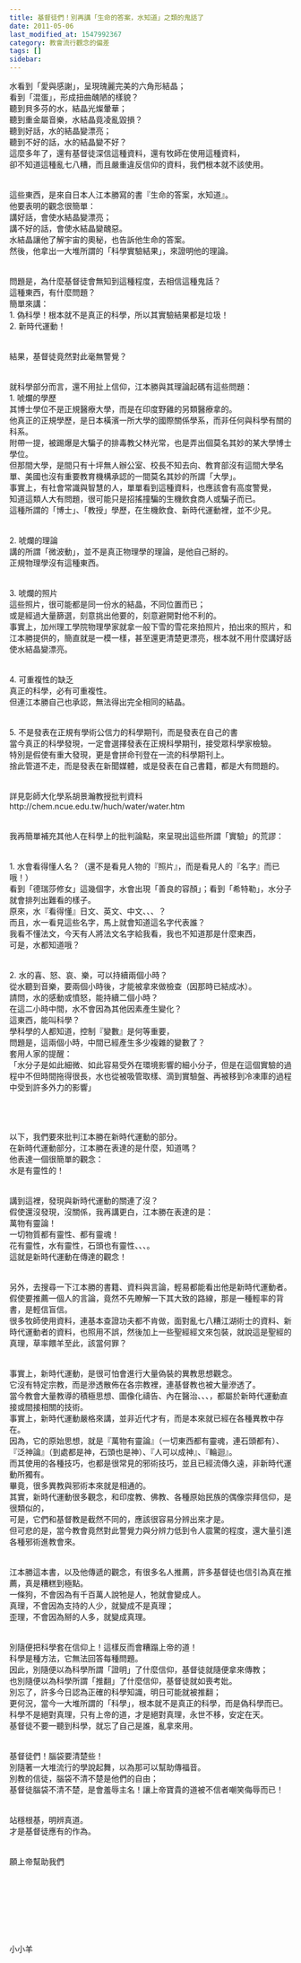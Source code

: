 ```yaml
---
title: 基督徒們！別再講「生命的答案，水知道」之類的鬼話了
date: 2011-05-06
last_modified_at: 1547992367
category: 教會流行觀念的偏差
tags: []
sidebar: 
---
```


<p>水看到「愛與感謝」，呈現瑰麗完美的六角形結晶； <br/>看到「混蛋」，形成扭曲醜陋的樣貌？<br/>聽到貝多芬的水，結晶光燦暈華； <br/>聽到重金屬音樂，水結晶竟凌亂毀損？<br/>聽到好話，水的結晶變漂亮；<br/>聽到不好的話，水的結晶變不好？<br/><!--more-->這麼多年了，還有基督徒深信這種資料，還有牧師在使用這種資料，<br/>卻不知道這種亂七八糟，而且嚴重違反信仰的資料，我們根本就不該使用。<br/><br/><br/>這些東西，是來自日本人江本勝寫的書『生命的答案，水知道』。<br/>他要表明的觀念很簡單：<br/>講好話，會使水結晶變漂亮；<br/>講不好的話，會使水結晶變醜惡。<br/>水結晶讓他了解宇宙的奧秘，也告訴他生命的答案。<br/>然後，他拿出一大堆所謂的「科學實驗結果」，來證明他的理論。<br/><br/><br/>問題是，為什麼基督徒會無知到這種程度，去相信這種鬼話？<br/>這種東西，有什麼問題？<br/>簡單來講：<br/>1.	偽科學！根本就不是真正的科學，所以其實驗結果都是垃圾！<br/>2.	新時代運動！<br/><br/><br/>結果，基督徒竟然對此毫無警覺？<br/><br/><br/>就科學部分而言，還不用扯上信仰，江本勝與其理論起碼有這些問題：<br/>1.	唬爛的學歷<br/>其博士學位不是正規醫療大學，而是在印度野雞的另類醫療拿的。<br/>他真正的正規學歷，是日本橫濱一所大學的國際關係學系，而非任何與科學有關的科系。<br/>附帶一提，被踢爆是大騙子的排毒教父林光常，也是弄出個莫名其妙的某大學博士學位。<br/>但那間大學，是間只有十坪無人辦公室、校長不知去向、教育部沒有這間大學名單、美國也沒有重要教育機構承認的一間莫名其妙的所謂「大學」。<br/>事實上，有社會常識與智慧的人，單單看到這種資料，也應該會有高度警覺，<br/>知道這類人大有問題，很可能只是招搖撞騙的生機飲食商人或騙子而已。<br/>這種所謂的「博士」、「教授」學歷，在生機飲食、新時代運動裡，並不少見。<br/><br/><br/>2.	唬爛的理論<br/>講的所謂「微波動」，並不是真正物理學的理論，是他自己掰的。<br/>正規物理學沒有這種東西。<br/><br/><br/>3.	唬爛的照片<br/>這些照片，很可能都是同一份水的結晶，不同位置而已；<br/>或是經過大量篩選，刻意挑出他要的，刻意避開對他不利的。<br/>事實上，加州理工學院物理學家就拿一般下雪的雪花來拍照片，拍出來的照片，和江本勝提供的，簡直就是一模一樣，甚至還更清楚更漂亮，根本就不用什麼講好話使水結晶變漂亮。<br/><br/><br/>4.	可重複性的缺乏<br/>真正的科學，必有可重複性。<br/>但連江本勝自己也承認，無法得出完全相同的結晶。<br/><br/><br/>5.	不是發表在正規有學術公信力的科學期刊，而是發表在自己的書<br/>當今真正的科學發現，一定會選擇發表在正規科學期刊，接受眾科學家檢驗。<br/>特別是假使有重大發現，更是會拼命刊登在一流的科學期刊上。<br/>捨此管道不走，而是發表在新聞媒體，或是發表在自己書籍，都是大有問題的。<br/><br/><br/>詳見彰師大化學系胡景瀚教授批判資料<br/>http://chem.ncue.edu.tw/huch/water/water.htm<br/><br/><br/>我再簡單補充其他人在科學上的批判論點，來呈現出這些所謂「實驗」的荒謬：<br/><br/><br/>1.	水會看得懂人名？（還不是看見人物的『照片』，而是看見人的『名字』而已哦！）<br/>看到「德瑞莎修女」這幾個字，水會出現「善良的容顏」；看到「希特勒」，水分子就會排列出難看的樣子。<br/>原來，水『看得懂』日文、英文、中文、、、？<br/>而且，水一看見這些名字，馬上就會知道這名字代表誰？<br/>我看不懂法文，今天有人將法文名字給我看，我也不知道那是什麼東西，<br/>可是，水都知道哦？<br/><br/><br/>2.	水的喜、怒、哀、樂，可以持續兩個小時？<br/>從水聽到音樂，要兩個小時後，才能被拿來做檢查（因那時已結成冰）。<br/>請問，水的感動或憤怒，能持續二個小時？<br/>在這二小時中間，水不會因為其他因素產生變化？<br/>這東西，能叫科學？<br/>學科學的人都知道，控制『變數』是何等重要，<br/>問題是，這兩個小時，中間已經產生多少複雜的變數了？<br/>套用人家的提醒：<br/>「水分子是如此細微、如此容易受外在環境影響的細小分子，但是在這個實驗的過程中不但時間拖得很長，水也從被吸管取樣、滴到實驗盤、再被移到冷凍庫的過程中受到許多外力的影響」<br/><br/><br/><br/><br/>以下，我們要來批判江本勝在新時代運動的部分。<br/>在新時代運動部分，江本勝在表達的是什麼，知道嗎？<br/>他表達一個很簡單的觀念：<br/>水是有靈性的！<br/><br/><br/>講到這裡，發現與新時代運動的關連了沒？ <br/>假使還沒發現，沒關係，我再講更白，江本勝在表達的是：<br/>萬物有靈論！<br/>一切物質都有靈性、都有靈魂！<br/>花有靈性，水有靈性，石頭也有靈性、、、。<br/>這就是新時代運動在傳達的觀念！<br/><br/><br/>另外，去搜尋一下江本勝的書籍、資料與言論，輕易都能看出他是新時代運動者。<br/>假使要推薦一個人的言論，竟然不先瞭解一下其大致的路線，那是一種輕率的背書，是輕信盲信。<br/>很多牧師使用資料，連基本查證功夫都不肯做，面對亂七八糟江湖術士的資料、新時代運動者的資料，也照用不誤，然後加上一些聖經經文來包裝，就說這是聖經的真理，草率餵羊至此，該當何罪？<br/><br/><br/>事實上，新時代運動，是很可怕會進行大量偽裝的異教思想觀念。<br/>它沒有特定宗教，而是滲透散佈在各宗教裡，連基督教也被大量滲透了。<br/>當今教會大量教導的積極思想、圖像化禱告、內在醫治、、、，都屬於新時代運動直接或間接相關的技術。<br/>事實上，新時代運動嚴格來講，並非近代才有，而是本來就已經在各種異教中存在。<br/>因為，它的原始思想，就是『萬物有靈論』（一切東西都有靈魂，連石頭都有）、『泛神論』（到處都是神，石頭也是神）、『人可以成神』、『輪迴』。<br/>而其使用的各種技巧，也都是很常見的邪術技巧，並且已經流傳久遠，非新時代運動所獨有。<br/>畢竟，很多異教與邪術本來就是相通的。<br/>其實，新時代運動很多觀念，和印度教、佛教、各種原始民族的偶像崇拜信仰，是很類似的，<br/>可是，它們和基督教是截然不同的，應該很容易分辨出來才是。<br/>但可悲的是，當今教會竟然對此警覺力與分辨力低到令人震驚的程度，還大量引進各種邪術進教會來。<br/><br/><br/>江本勝這本書，以及他傳遞的觀念，有很多名人推薦，許多基督徒也信引為真在推薦，真是糟糕到極點。<br/>一條狗，不會因為有千百萬人說牠是人，牠就會變成人。<br/>真理，不會因為支持的人少，就變成不是真理；<br/>歪理，不會因為掰的人多，就變成真理。<br/><br/><br/>別隨便把科學套在信仰上！這樣反而會糟蹋上帝的道！<br/>科學是種方法，它無法回答每種問題。<br/>因此，別隨便以為科學所謂「證明」了什麼信仰，基督徒就隨便拿來傳教；<br/>也別隨便以為科學所謂「推翻」了什麼信仰，基督徒就如喪考妣。<br/>別忘了，許多今日認為正確的科學知識，明日可能就被推翻；<br/>更何況，當今一大堆所謂的「科學」，根本就不是真正的科學，而是偽科學而已。<br/>科學不是絕對真理，只有上帝的道，才是絕對真理，永世不移，安定在天。<br/>基督徒不要一聽到科學，就忘了自己是誰，亂拿來用。<br/><br/><br/>基督徒們！腦袋要清楚些！<br/>別隨著一大堆流行的學說起舞，以為那可以幫助傳福音。<br/>別教的信徒，腦袋不清不楚是他們的自由；<br/>基督徒腦袋不清不楚，是會羞辱主名！讓上帝寶貴的道被不信者嘲笑侮辱而已！<br/><br/><br/>站穩根基，明辨真道。<br/>才是基督徒應有的作為。<br/><br/><br/>願上帝幫助我們<br/><br/><br/><br/><br/><br/><br/><br/><br/>小小羊</p>
